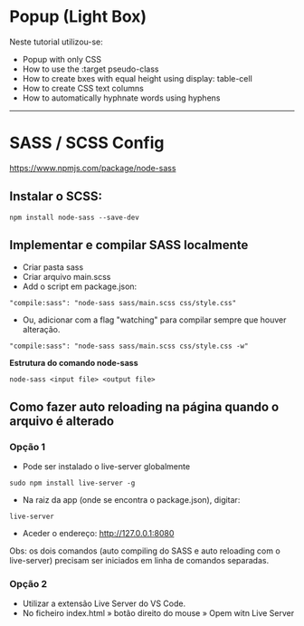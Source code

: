 # Popup (Light Box)

Neste tutorial utilizou-se:
- Popup with only CSS
- How to use the :target pseudo-class
- How to create bxes with equal height using display: table-cell
- How to create CSS text columns
- How to automatically hyphnate words using hyphens

---

# SASS / SCSS Config

https://www.npmjs.com/package/node-sass

## Instalar o SCSS:  
```
npm install node-sass --save-dev
```

## Implementar e compilar SASS localmente

- Criar pasta sass
- Criar arquivo main.scss
- Add o script em package.json:
```
"compile:sass": "node-sass sass/main.scss css/style.css"
```
- Ou, adicionar com a flag "watching" para compilar sempre que houver alteração.
```
"compile:sass": "node-sass sass/main.scss css/style.css -w"
```

**Estrutura do comando node-sass**
```
node-sass <input file> <output file>
```

## Como fazer auto reloading na página quando o arquivo é alterado

### Opção 1

- Pode ser instalado o live-server globalmente
```
sudo npm install live-server -g
```
- Na raiz da app (onde se encontra o package.json), digitar:
```
live-server
```
- Aceder o endereço: http://127.0.0.1:8080

Obs: os dois comandos (auto compiling do SASS e auto reloading com o live-server) precisam ser iniciados em linha de comandos separadas.

### Opção 2

- Utilizar a extensão Live Server do VS Code.
- No ficheiro index.html » botão direito do mouse » Opem witn Live Server
